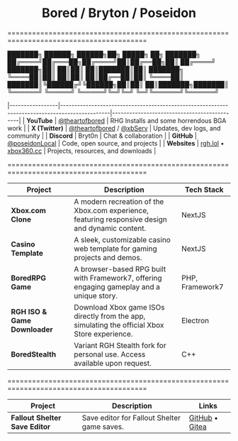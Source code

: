 
<div align="center">
  <h1>Bored / Bryton / Poseidon</h1>
  <!-- Socials are now listed in the table below -->
</div>
========================================================================================


███████╗ ██████╗  ██████╗██╗ █████╗ ██╗     ███████╗
██╔════╝██╔═══██╗██╔════╝██║██╔══██╗██║     ██╔════╝
███████╗██║   ██║██║     ██║███████║██║     ███████╗
╚════██║██║   ██║██║     ██║██╔══██║██║     ╚════██║
███████║╚██████╔╝╚██████╗██║██║  ██║███████╗███████║
╚══════╝ ╚═════╝  ╚═════╝╚═╝╚═╝  ╚═╝╚══════╝╚══════╝
                                                    



|-----------------|-----------------------------------------------------------------------------------------------|---------------------------------------------|
| **YouTube**     | [@theartofbored](https://youtube.com/@theartofbored)                                           | RHG Installs and some horrendous BGA work   |
| **X (Twitter)** | [@theartofbored](https://twitter.com/theartofbored) / [@xbServ](https://twitter.com/xbServ)   | Updates, dev logs, and community            |
| **Discord**     | Bryt0n                                                                                        | Chat & collaboration                        |
| **GitHub**      | [@poseidonLocal](https://github.com/poseidonLocal)                                            | Code, open source, and projects             |
| **Websites**    | [rgh.lol](https://rgh.lol) • [xbox360.cc](https://xbox360.cc)                                 | Projects, resources, and downloads          |

========================================================================================

| Project                        | Description                                                                                                         | Tech Stack         |
|------------------------------- |--------------------------------------------------------------------------------------------------------------------|--------------------|
| **Xbox.com Clone**             | A modern recreation of the Xbox.com experience, featuring responsive design and dynamic content.                    | NextJS             |
| **Casino Template**            | A sleek, customizable casino web template for gaming projects and demos.                                            | NextJS             |
| **BoredRPG Game**              | A browser-based RPG built with Framework7, offering engaging gameplay and a unique story.                          | PHP, Framework7    |
| **RGH ISO & Game Downloader**  | Download Xbox game ISOs directly from the app, simulating the official Xbox Store experience.                      | Electron           |
| **BoredStealth**               | Variant RGH Stealth fork for personal use. Access available upon request.                                           | C++                |

========================================================================================

| Project                      | Description                                      | Links                                                                                   |
|------------------------------|--------------------------------------------------|-----------------------------------------------------------------------------------------|
| **Fallout Shelter Save Editor** | Save editor for Fallout Shelter game saves.      | [GitHub](https://github.com/poseidonlocal/Fallout-Shelter-Save-Editor) • [Gitea](https://gitea.serversyndicate.com/Bored/Fallout-Shelter-Save-Editor) |
